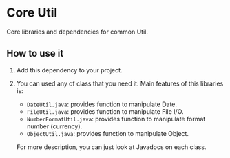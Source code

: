 # Core Util
Core libraries and dependencies for common Util.

## How to use it
1. Add this dependency to your project.
2. You can used any of class that you need it. Main features of this libraries is:
   - `DateUtil.java`: provides function to manipulate Date.
   - `FileUtil.java`: provides function to manipulate File I/O.
   - `NumberFormatUtil.java`: provides function to manipulate format number (currency).
   - `ObjectUtil.java`: provides function to manipulate Object.

   For more description, you can just look at Javadocs on each class.
